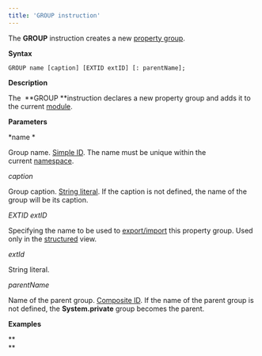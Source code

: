 ```yaml
---
title: 'GROUP instruction'
---
```


The **GROUP** instruction creates a new [property group](Groups_of_properties_and_actions.md).

**Syntax**

    GROUP name [caption] [EXTID extID] [: parentName];

**Description**

The  **GROUP **instruction declares a new property group and adds it to the current [module](Modules.md).  

**Parameters**

*name *

Group name. [Simple ID](IDs_1573053.html#IDs-id). The name must be unique within the current [namespace](Naming_35521066.html#Naming-namespace).

*caption*

Group caption. [String literal](Literals_35521071.html#Literals-strliteral). If the caption is not defined, the name of the group will be its caption.  

*EXTID extID*

Specifying the name to be used to [export/import](Structured-view_29884537.html#Structuredview-extid) this property group. Used only in the [structured](Structured_view.md) view.

*extId*

String literal.

*parentName*

Name of the parent group. [Сomposite ID](IDs_1573053.html#IDs-cid). If the name of the parent group is not defined, the **System.private** group becomes the parent.  

**Examples**


**  
**
